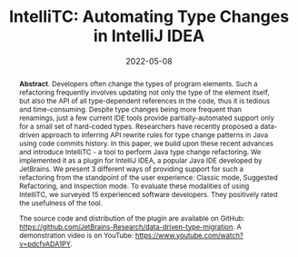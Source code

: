 ---
title: "IntelliTC: Automating Type Changes in IntelliJ IDEA"
authors: '<i>Oleg Smirnov, Ameya Ketkar, Timofey Bryksin, Nikolaos Tsantalis, and Danny Dig</i>'
status: "accepted"
collection: publications
permalink: /publication/2022-05-08-intellitc
date: 2022-05-08
venue: "<b>ICSE'22</b>"
pdf: 'https://arxiv.org/abs/2112.03619'
tool: 'https://github.com/JetBrains-Research/data-driven-type-migration'
video: 'https://www.youtube.com/watch?v=pdcfvADA1PY'
counter_id: 'C34'
level: 'A*'
abstract: "<p><b>Abstract</b>. Developers often change the types of program elements. Such a refactoring frequently involves updating not only the type of the element itself, but also the API of all type-dependent references in the code, thus it is tedious and time-consuming. Despite type changes being more frequent than renamings, just a few current IDE tools provide partially-automated support only for a small set of hard-coded types. Researchers have recently proposed a data-driven approach to inferring API rewrite rules for type change patterns in Java using code commits history. In this paper, we build upon these recent advances and introduce IntelliTC - a tool to perform Java type change refactoring. We implemented it as a plugin for IntelliJ IDEA, a popular Java IDE developed by JetBrains. We present 3 different ways of providing support for such a refactoring from the standpoint of the user experience: Classic mode, Suggested Refactoring, and Inspection mode. To evaluate these modalities of using IntelliTC, we surveyed 15 experienced software developers. They positively rated the usefulness of the tool.</p><p>The source code and distribution of the plugin are available on GitHub: <a href='https://github.com/JetBrains-Research/data-driven-type-migration'>https://github.com/JetBrains-Research/data-driven-type-migration</a>. A demonstration video is on YouTube: <a href='https://www.youtube.com/watch?v=pdcfvADA1PY'>https://www.youtube.com/watch?v=pdcfvADA1PY</a>.</p>"
---